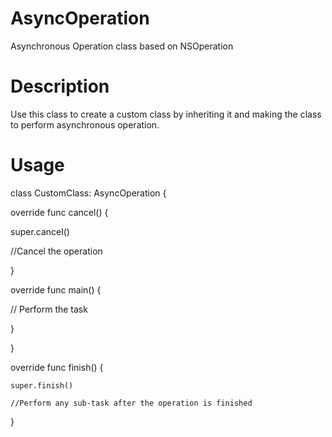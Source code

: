 # AsyncOperation
Asynchronous Operation class based on NSOperation

# Description
Use this class to create a custom class by inheriting it and making the class to perform asynchronous operation.

# Usage
class CustomClass: AsyncOperation {

 override func cancel() {
 
   super.cancel()
   
  //Cancel the operation
  
 }
  
  override func main() {
  
   // Perform the task
   
  }

}

  override func finish() {
  
    super.finish()
    
    //Perform any sub-task after the operation is finished
    
  }
